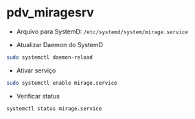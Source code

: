 # pdv_miragesrv

- Arquivo para SystemD: `/etc/systemd/system/mirage.service`

- Atualizar Daemon do SystemD
```bash
sudo systemctl daemon-reload
```
- Ativar serviço
```bash
sudo systemctl enable mirage.service
```
- Verificar status
```bash
systemctl status mirage.service
```

